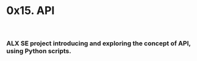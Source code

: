 <h1>0x15. API</h1><br>
<h3>ALX SE project introducing and exploring the concept of API, using Python scripts.</h3>

